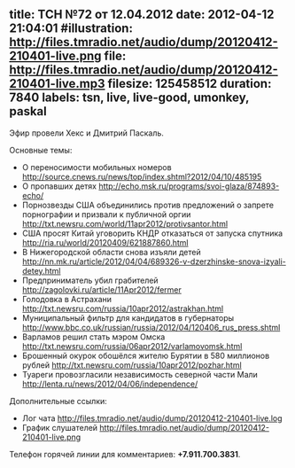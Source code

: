 title: ТСН №72 от 12.04.2012
date: 2012-04-12 21:04:01
#illustration: http://files.tmradio.net/audio/dump/20120412-210401-live.png
file: http://files.tmradio.net/audio/dump/20120412-210401-live.mp3
filesize: 125458512
duration: 7840
labels: tsn, live, live-good, umonkey, paskal
---
Эфир провели Хекс и Дмитрий Паскаль.

Основные темы:

- О переносимости мобильных номеров
  http://source.cnews.ru/news/top/index.shtml?2012/04/10/485195
- О пропавших детях
  http://echo.msk.ru/programs/svoi-glaza/874893-echo/
- Порнозвезды США объединились против предложений о запрете порнографии и призвали к публичной оргии
  http://txt.newsru.com/world/11apr2012/protivsantor.html
- США просят Китай уговорить КНДР отказаться от запуска спутника
  http://ria.ru/world/20120409/621887860.html
- В Нижегородской области снова изъяли детей
  http://nn.mk.ru/article/2012/04/04/689326-v-dzerzhinske-snova-izyali-detey.html
- Предприниматель убил грабителей
  http://zagolovki.ru/article/11Apr2012/fermer
- Голодовка в Астрахани
  http://txt.newsru.com/russia/10apr2012/astrakhan.html
- Муниципальный фильтр для кандидатов в губернаторы
  http://www.bbc.co.uk/russian/russia/2012/04/120406_rus_press.shtml
- Варламов решил стать мэром Омска
  http://txt.newsru.com/russia/06apr2012/varlamovomsk.html
- Брошенный окурок обошёлся жителю Бурятии в 580 миллионов рублей
  http://txt.newsru.com/russia/10apr2012/pozhar.html
- Туареги провозгласили независимость северной части Мали
  http://lenta.ru/news/2012/04/06/independence/

Дополнительные ссылки:

- Лог чата
  http://files.tmradio.net/audio/dump/20120412-210401-live.log
- График слушателей
  http://files.tmradio.net/audio/dump/20120412-210401-live.png

Телефон горячей линии для комментариев: **+7.911.700.3831**.
